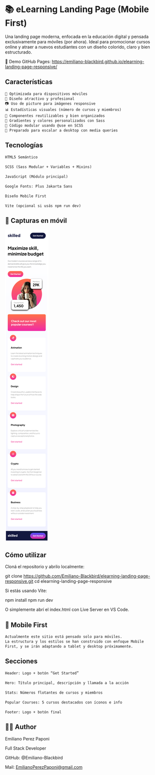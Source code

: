 # 📚 eLearning Landing Page (Mobile First)

Una landing page moderna, enfocada en la educación digital y pensada exclusivamente para móviles (por ahora). Ideal para promocionar cursos online y atraer a nuevos estudiantes con un diseño colorido, claro y bien estructurado.

🔗 Demo GitHub Pages: https://emiliano-blackbird.github.io/elearning-landing-page-responsive/

## Características

    📱 Optimizada para dispositivos móviles
    🎨 Diseño atractivo y profesional
    📷 Uso de picture para imágenes responsive
    📊 Estadísticas visuales (número de cursos y miembros)
    📂 Componentes reutilizables y bien organizados
    🌈 Gradientes y colores personalizados con Sass
    🧩 Código modular usando @use en SCSS
    🚀 Preparado para escalar a desktop con media queries

## Tecnologías

    HTML5 Semántico

    SCSS (Sass Modular + Variables + Mixins)

    JavaScript (Módulo principal)

    Google Fonts: Plus Jakarta Sans

    Diseño Mobile First

    Vite (opcional si usás npm run dev)

## 📸 Capturas en móvil

[![Vista previa móvil](img/previews/elearning-mobile-preview.png)](img/previews/elearning-mobile-preview.png)

## Cómo utilizar

Cloná el repositorio y abrilo localmente:

git clone https://github.com/Emiliano-Blackbird/elearning-landing-page-responsive.git
cd elearning-landing-page-responsive

Si estás usando Vite:

npm install
npm run dev

O simplemente abrí el index.html con Live Server en VS Code.

## 📱 Mobile First

    Actualmente este sitio está pensado solo para móviles.
    La estructura y los estilos se han construido con enfoque Mobile First, y se irán adaptando a tablet y desktop próximamente.

## Secciones

    Header: Logo + botón “Get Started”

    Hero: Título principal, descripción y llamada a la acción

    Stats: Números flotantes de cursos y miembros

    Popular Courses: 5 cursos destacados con íconos e info

    Footer: Logo + botón final

## 👨‍💻 Author

Emiliano Perez Paponi

Full Stack Developer

GitHub: @Emiliano-Blackbird

Mail: EmilianoPerezPaponi@gmail.com

